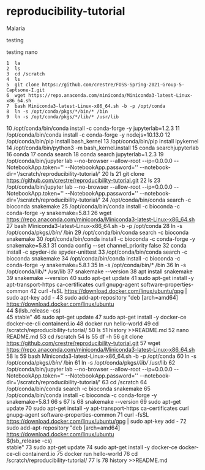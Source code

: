 # reproducibility-tutorial
Malaria


testing

testing nano

    1  la
    2  ls
    3  cd /scratch
    4  ls
    5  git clone https://github.com/crestre/FOSS-Spring-2021-Group-5-Captsone-I.git
    6  wget https://repo.anaconda.com/miniconda/Miniconda3-latest-Linux-x86_64.sh
    7  bash Miniconda3-latest-Linux-x86_64.sh -b -p /opt/conda
    8  ln -s /opt/conda/pkgs/*/bin/* /bin
    9  ln -s /opt/conda/pkgs/*/lib/* /usr/lib
   10  /opt/conda/bin/conda install -c conda-forge -y jupyterlab=1.2.3
   11  /opt/conda/bin/conda install -c conda-forge -y nodejs=10.13.0
   12  /opt/conda/bin/pip install bash_kernel
   13  /opt/conda/bin/pip install ipykernel
   14  /opt/conda/bin/python3 -m bash_kernel.install
   15  conda searchjupyterlab
   16  conda <searchjupyterlab>
   17  conda search <jupyterlab>
   18  conda search jupyterlab=1.2.3
   19  /opt/conda/bin/jupyter lab --no-browser --allow-root --ip=0.0.0.0 --NotebookApp.token='' --NotebookApp.password='' --notebook-dir='/scratch/reproducibility-tutorial/'
   20  ls
   21  git clone https://github.com/crestre/reproducibility-tutorial.git
   22  ls
   23  /opt/conda/bin/jupyter lab --no-browser --allow-root --ip=0.0.0.0 --NotebookApp.token='' --NotebookApp.password='' --notebook-dir='/scratch/reproducibility-tutorial/'
   24  /opt/conda/bin/conda search -c bioconda snakemake
   25  /opt/conda/bin/conda install -c bioconda -c conda-forge -y snakemake=5.8.1
   26  wget https://repo.anaconda.com/miniconda/Miniconda3-latest-Linux-x86_64.sh
   27  bash Miniconda3-latest-Linux-x86_64.sh -b -p /opt/conda
   28  ln -s /opt/conda/pkgs/*/bin/* /bin
   29  /opt/conda/bin/conda search -c bioconda snakemake
   30  /opt/conda/bin/conda install -c bioconda -c conda-forge -y snakemake=5.8.1
   31  conda config --set channel_priority false
   32  conda install -c spyder-ide spyder-unittest
   33  /opt/conda/bin/conda search -c bioconda snakemake
   34  /opt/conda/bin/conda install -c bioconda -c conda-forge -y snakemake=5.8.1
   35  ln -s /opt/conda/bin/* /bin
   36  ln -s /opt/conda/lib/* /usr/lib
   37  snakemake --version
   38  apt install snakemake
   39  snakemake --version
   40  sudo apt-get update
   41  sudo apt-get install -y apt-transport-https ca-certificates curl gnupg-agent software-properties-common
   42  curl -fsSL https://download.docker.com/linux/ubuntu/gpg | sudo apt-key add -
   43  sudo add-apt-repository "deb [arch=amd64] https://download.docker.com/linux/ubuntu \
   44  $(lsb_release -cs) \
   45  stable"
   46  sudo apt-get update
   47  sudo apt-get install -y docker-ce docker-ce-cli containerd.io
   48  docker run hello-world
   49  cd /scratch/reproducibility-tutorial/
   50  ls
   51  history >>README.md
   52  nano README.md
   53  cd /scratch
   54  ls
   55  df -h
   56  git clone https://github.com/crestre/reproducibility-tutorial.git
   57  wget https://repo.anaconda.com/miniconda/Miniconda3-latest-Linux-x86_64.sh
   58  ls
   59  bash Miniconda3-latest-Linux-x86_64.sh -b -p /opt/conda
   60  ln -s /opt/conda/pkgs/*/bin/* /bin
   61  ln -s /opt/conda/pkgs/*/lib/* /usr/lib
   62  /opt/conda/bin/jupyter lab --no-browser --allow-root --ip=0.0.0.0 --NotebookApp.token='' --NotebookApp.password='' --notebook-dir='/scratch/reproducibility-tutorial/'
   63  cd /scratch
   64  /opt/conda/bin/conda search -c bioconda snakemake
   65  /opt/conda/bin/conda install -c bioconda -c conda-forge -y snakemake=5.8.1
   66  s
   67  ls
   68  snakemake --version
   69  sudo apt-get update
   70  sudo apt-get install -y apt-transport-https ca-certificates curl gnupg-agent software-properties-common
   71  curl -fsSL https://download.docker.com/linux/ubuntu/gpg | sudo apt-key add -
   72  sudo add-apt-repository  "deb [arch=amd64] https://download.docker.com/linux/ubuntu \
 $(lsb_release -cs) \
 stable"
   73  sudo apt-get update
   74  sudo apt-get install -y docker-ce docker-ce-cli containerd.io
   75  docker run hello-world
   76  cd /scratch/reproducibility-tutorial/
   77  ls
   78  history >>README.md
